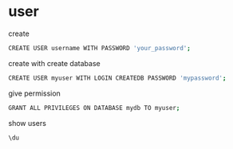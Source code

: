 # user

create

```sh
CREATE USER username WITH PASSWORD 'your_password';
```

create with create database
```sh
CREATE USER myuser WITH LOGIN CREATEDB PASSWORD 'mypassword';
```

give permission
```sh
GRANT ALL PRIVILEGES ON DATABASE mydb TO myuser;
```

show users
```sh
\du
```